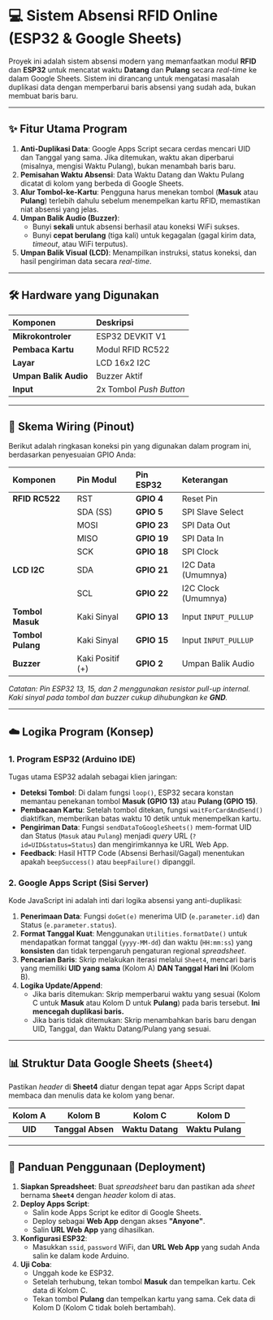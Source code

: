 # 💻 Sistem Absensi RFID Online (ESP32 & Google Sheets)

Proyek ini adalah sistem absensi modern yang memanfaatkan modul **RFID** dan **ESP32** untuk mencatat waktu **Datang** dan **Pulang** secara *real-time* ke dalam Google Sheets. Sistem ini dirancang untuk mengatasi masalah duplikasi data dengan memperbarui baris absensi yang sudah ada, bukan membuat baris baru.

---

## ✨ Fitur Utama Program

1.  **Anti-Duplikasi Data**: Google Apps Script secara cerdas mencari UID dan Tanggal yang sama. Jika ditemukan, waktu akan diperbarui (misalnya, mengisi Waktu Pulang), bukan menambah baris baru.
2.  **Pemisahan Waktu Absensi**: Data Waktu Datang dan Waktu Pulang dicatat di kolom yang berbeda di Google Sheets.
3.  **Alur Tombol-ke-Kartu**: Pengguna harus menekan tombol (**Masuk** atau **Pulang**) terlebih dahulu sebelum menempelkan kartu RFID, memastikan niat absensi yang jelas.
4.  **Umpan Balik Audio (Buzzer)**:
    * Bunyi **sekali** untuk absensi berhasil atau koneksi WiFi sukses.
    * Bunyi **cepat berulang** (tiga kali) untuk kegagalan (gagal kirim data, *timeout*, atau WiFi terputus).
5.  **Umpan Balik Visual (LCD)**: Menampilkan instruksi, status koneksi, dan hasil pengiriman data secara *real-time*.

---

## 🛠️ Hardware yang Digunakan

| Komponen | Deskripsi |
| :--- | :--- |
| **Mikrokontroler** | ESP32 DEVKIT V1 |
| **Pembaca Kartu** | Modul RFID RC522 |
| **Layar** | LCD 16x2 I2C |
| **Umpan Balik Audio** | Buzzer Aktif |
| **Input** | 2x Tombol *Push Button* |

---

## 📌 Skema Wiring (Pinout)

Berikut adalah ringkasan koneksi pin yang digunakan dalam program ini, berdasarkan penyesuaian GPIO Anda:

| Komponen | Pin Modul | Pin ESP32 | Keterangan |
| :--- | :--- | :--- | :--- |
| **RFID RC522** | RST | **GPIO 4** | Reset Pin |
| | SDA (SS) | **GPIO 5** | SPI Slave Select |
| | MOSI | **GPIO 23** | SPI Data Out |
| | MISO | **GPIO 19** | SPI Data In |
| | SCK | **GPIO 18** | SPI Clock |
| **LCD I2C** | SDA | **GPIO 21** | I2C Data (Umumnya) |
| | SCL | **GPIO 22** | I2C Clock (Umumnya) |
| **Tombol Masuk** | Kaki Sinyal | **GPIO 13** | Input `INPUT_PULLUP` |
| **Tombol Pulang** | Kaki Sinyal | **GPIO 15** | Input `INPUT_PULLUP` |
| **Buzzer** | Kaki Positif (+) | **GPIO 2** | Umpan Balik Audio |

*Catatan: Pin ESP32 13, 15, dan 2 menggunakan resistor pull-up internal. Kaki sinyal pada tombol dan buzzer cukup dihubungkan ke **GND**.*

---

## ☁️ Logika Program (Konsep)

### 1. Program ESP32 (Arduino IDE)

Tugas utama ESP32 adalah sebagai klien jaringan:
* **Deteksi Tombol**: Di dalam fungsi `loop()`, ESP32 secara konstan memantau penekanan tombol **Masuk (GPIO 13)** atau **Pulang (GPIO 15)**.
* **Pembacaan Kartu**: Setelah tombol ditekan, fungsi `waitForCardAndSend()` diaktifkan, memberikan batas waktu 10 detik untuk menempelkan kartu.
* **Pengiriman Data**: Fungsi `sendDataToGoogleSheets()` mem-format UID dan Status (`Masuk` atau `Pulang`) menjadi *query* URL (`?id=UID&status=Status`) dan mengirimkannya ke URL Web App.
* **Feedback**: Hasil HTTP Code (Absensi Berhasil/Gagal) menentukan apakah `beepSuccess()` atau `beepFailure()` dipanggil.

### 2. Google Apps Script (Sisi Server)

Kode JavaScript ini adalah inti dari logika absensi yang anti-duplikasi:
1.  **Penerimaan Data**: Fungsi `doGet(e)` menerima UID (`e.parameter.id`) dan Status (`e.parameter.status`).
2.  **Format Tanggal Kuat**: Menggunakan `Utilities.formatDate()` untuk mendapatkan format tanggal (`yyyy-MM-dd`) dan waktu (`HH:mm:ss`) yang **konsisten** dan tidak terpengaruh pengaturan regional *spreadsheet*.
3.  **Pencarian Baris**: Skrip melakukan iterasi melalui `Sheet4`, mencari baris yang memiliki **UID yang sama** (Kolom A) **DAN Tanggal Hari Ini** (Kolom B).
4.  **Logika Update/Append**:
    * Jika baris ditemukan: Skrip memperbarui waktu yang sesuai (Kolom C untuk **Masuk** atau Kolom D untuk **Pulang**) pada baris tersebut. **Ini mencegah duplikasi baris.**
    * Jika baris tidak ditemukan: Skrip menambahkan baris baru dengan UID, Tanggal, dan Waktu Datang/Pulang yang sesuai.

---

## 📊 Struktur Data Google Sheets (`Sheet4`)

Pastikan *header* di **Sheet4** diatur dengan tepat agar Apps Script dapat membaca dan menulis data ke kolom yang benar.

| Kolom A | Kolom B | Kolom C | Kolom D |
| :---: | :---: | :---: | :---: |
| **UID** | **Tanggal Absen** | **Waktu Datang** | **Waktu Pulang** |

---

## 🚀 Panduan Penggunaan (Deployment)

1.  **Siapkan Spreadsheet**: Buat *spreadsheet* baru dan pastikan ada *sheet* bernama **`Sheet4`** dengan *header* kolom di atas.
2.  **Deploy Apps Script**:
    * Salin kode Apps Script ke editor di Google Sheets.
    * Deploy sebagai **Web App** dengan akses **"Anyone"**.
    * Salin **URL Web App** yang dihasilkan.
3.  **Konfigurasi ESP32**:
    * Masukkan `ssid`, `password` WiFi, dan **URL Web App** yang sudah Anda salin ke dalam kode Arduino.
4.  **Uji Coba**:
    * Unggah kode ke ESP32.
    * Setelah terhubung, tekan tombol **Masuk** dan tempelkan kartu. Cek data di Kolom C.
    * Tekan tombol **Pulang** dan tempelkan kartu yang sama. Cek data di Kolom D (Kolom C tidak boleh bertambah).
